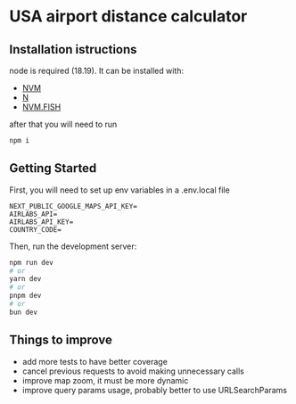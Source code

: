 # USA airport distance calculator

## Installation istructions

node is required (18.19). It can be installed with:
- [NVM](https://github.com/nvm-sh/nvm)
- [N](https://github.com/tj/n)
- [NVM.FISH](https://github.com/jorgebucaran/nvm.fish)

after that you will need to run

```bash
npm i
```

## Getting Started

First, you will need to set up env variables in a .env.local file

```text
NEXT_PUBLIC_GOOGLE_MAPS_API_KEY=
AIRLABS_API=
AIRLABS_API_KEY=
COUNTRY_CODE=

```

Then, run the development server:

```bash
npm run dev
# or
yarn dev
# or
pnpm dev
# or
bun dev
```

## Things to improve

- add more tests to have better coverage
- cancel previous requests to avoid making unnecessary calls
- improve map zoom, it must be more dynamic
- improve query params usage, probably better to use URLSearchParams
